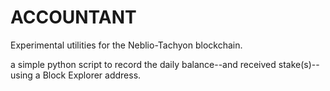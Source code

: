 # ACCOUNTANT

Experimental utilities for the Neblio-Tachyon blockchain. 

a simple python script to record the daily balance--and received stake(s)--using a Block Explorer address.
